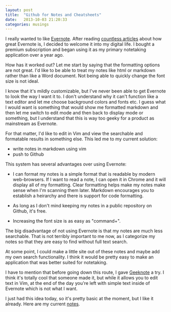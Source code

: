 ```yaml
---
layout: post
title:  "Github for Notes and Cheatsheets"
date:   2013-10-03 21:20:33
categories: musings
---
```


I really wanted to like [Evernote](http://evernote.com/). After reading [countless articles](http://lifehacker.com/tag/evernote) about how great Evernote is, I decided to welcome  it into my digital life. I bought a premium subscription and began using it as my primary notetaking application over a year ago.

How has it worked out? Let me start by saying that the formatting options are not great. I'd like to be able to treat my notes like html or markdown rather than like a Word document. Not being able to quickly change the font size is not ideal. 

I know that it's mildly customizable, but I've never been able to get Evernote to look the way I want it to. I don't understand why it can't function like a text editor and let me choose background colors and fonts etc. I guess what I would want is something that would show me formatted markdown and then let me switch to edit mode and then back to display mode or something, but I understand that this is way too geeky for a product as mainstream as Evernote.

For that matter, I'd like to edit in Vim and view the searchable and formatable results in something else. This led me to my current solution:

* write notes in markdown using vim
* push to Github

This system has several advantages over using Evernote: 

* I can format my notes is a simple format that is readable by modern web-browsers. If I want to read a note, I can open it in Chrome and it will display all of my formatting. Clear formatting helps make my notes make sense when I'm scanning them later. Markdown encourages you to establish a heirarchy and there is support for code formatting.

* As long as I don't mind keeping my notes in a public repository on Github, it's free.

* Increasing the font size is as easy as "command+".

The big disadvantage of not using Evernote is that my notes are much less searchable. That is not terribly important to me now, as I categorize my notes so that they are easy to find without full text search.

At some point, I could make a little site out of these notes and maybe add my own search functionality. I think it would be pretty easy to make an application that was better suited for notetaking.

I have to mention that before going down this route, I gave [Geeknote](http://geeknote.me/) a try. I think it's totally cool that someone made it, but while it allows you to edit text in Vim, at the end of the day you're left with simple text inside of Evernote which is not what I want.

I just had this idea today, so it's pretty basic at the moment, but I like it already. Here are my current [notes](https://github.com/andyroo2000/notes_and_cheatsheets).
